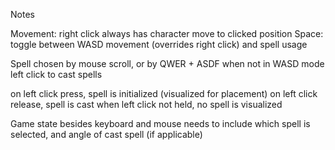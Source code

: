 Notes

Movement: right click always has character move to clicked position
Space: toggle between WASD movement (overrides right click) and spell usage

Spell chosen by mouse scroll, or by QWER + ASDF when not in WASD mode
left click to cast spells

on left click press, spell is initialized (visualized for placement)
on left click release, spell is cast
when left click not held, no spell is visualized

Game state besides keyboard and mouse needs to include which spell is selected, and angle of cast spell (if applicable)
